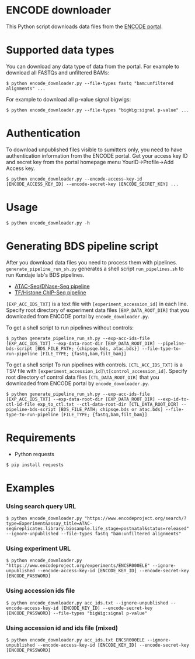 # ENCODE downloader

This Python script downloads data files from the [ENCODE portal](https://www.encodeproject.org).

# Supported data types

You can download any data type of data from the portal. For example to download all FASTQs and unfiltered BAMs:
```
$ python encode_downloader.py --file-types fastq "bam:unfiltered alignments" ...
```
For example to download all p-value signal bigwigs:
```
$ python encode_downloader.py --file-types "bigWig:signal p-value" ...
```

# Authentication

To download unpublished files visible to sumitters only, you need to have authentication information from the ENCODE portal.
Get your access key ID and secret key from the portal homepage menu YourID->Profile->Add Access key.

```
$ python encode_downloader.py --encode-access-key-id [ENCODE_ACCESS_KEY_ID] --encode-secret-key [ENCODE_SECRET_KEY] ...
```

# Usage

```
$ python encode_downloader.py -h
```

# Generating BDS pipeline script

After you download data files you need to process them with pipelines. `generate_pipeline_run_sh.py` generates a shell script `run_pipelines.sh` to run Kundaje lab's BDS pipelines.

* [ATAC-Seq/DNase-Seq pipeline](https://github.com/kundajelab/atac_dnase_pipelines)
* [TF/Histone ChIP-Seq pipeline](https://github.com/kundajelab/chipseq_pipeline)

`[EXP_ACC_IDS_TXT]` is a text file with `[experiment_accession_id]` in each line. Specify root directory of experiment data files `[EXP_DATA_ROOT_DIR]` that you downloaded from ENCODE portal by `encode_downloader.py`.

To get a shell script to run pipelines without controls:
```
$ python generate_pipeline_run_sh.py --exp-acc-ids-file [EXP_ACC_IDS_TXT] --exp-data-root-dir [EXP_DATA_ROOT_DIR] --pipeline-bds-script [BDS_FILE_PATH; {chipsqe.bds, atac.bds}] --file-type-to-run-pipeline [FILE_TYPE; {fastq,bam,filt_bam}]
```

To get a shell script To run pipelines with controls. `[CTL_ACC_IDS_TXT]` is a TSV file with `[experiment_accession_id]\t[control_accession_id]`. Specify root directory of control data files `[CTL_DATA_ROOT_DIR]` that you downloaded from ENCODE portal by `encode_downloader.py`.
```
$ python generate_pipeline_run_sh.py --exp-acc-ids-file [EXP_ACC_IDS_TXT] --exp-data-root-dir [EXP_DATA_ROOT_DIR] --exp-id-to-ctl-id-file exp_to_ctl.txt --ctl-data-root-dir [CTL_DATA_ROOT_DIR] --pipeline-bds-script [BDS_FILE_PATH; chipsqe.bds or atac.bds] --file-type-to-run-pipeline [FILE_TYPE; {fastq,bam,filt_bam}]
```

# Requirements

* Python requests
```
$ pip install requests
```

# Examples

### Using search query URL

```
$ python encode_downloader.py "https://www.encodeproject.org/search/?type=Experiment&assay_title=ATAC-seq&replicates.library.biosample.life_stage=postnatal&status=released" --ignore-unpublished --file-types fastq "bam:unfiltered alignments"
```

### Using experiment URL

```
$ python encode_downloader.py "https://www.encodeproject.org/experiments/ENCSR000ELE" --ignore-unpublished --encode-access-key-id [ENCODE_KEY_ID] --encode-secret-key [ENCODE_PASSWORD]
```

### Using accession ids file

```
$ python encode_downloader.py acc_ids.txt --ignore-unpublished --encode-access-key-id [ENCODE_KEY_ID] --encode-secret-key [ENCODE_PASSWORD] --file-types "bigWig:signal p-value"
```

### Using accession id and ids file (mixed)

```
$ python encode_downloader.py acc_ids.txt ENCSR000ELE --ignore-unpublished --encode-access-key-id [ENCODE_KEY_ID] --encode-secret-key [ENCODE_PASSWORD]
```